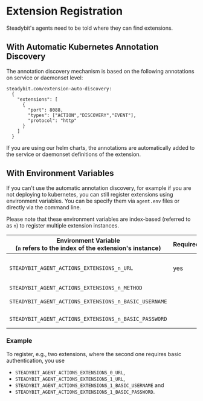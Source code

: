 # Extension Registration

Steadybit's agents need to be told where they can find extensions.

## With Automatic Kubernetes Annotation Discovery

The annotation discovery mechanism is based on the following annotations on service or daemonset level:

``` 
steadybit.com/extension-auto-discovery:                                                                                                                                                                              
  {                                                                                                                                                                                                                
    "extensions": [                                                                                                                                                                                                
      {                                                                                                                                                                                                            
        "port": 8088,                                                                                                                                                                                              
        "types": ["ACTION","DISCOVERY","EVENT"],                                                                                                                                                                           
        "protocol": "http"                                                                                                                                                                                               
      }                                                                                                                                                                                                          
    ]                                                                                                                                                                                                    
  }
```

If you are using our helm charts, the annotations are automatically added to the service or daemonset definitions of the extension.

## With Environment Variables

If you can't use the automatic annotation discovery, for example if you are not deploying to kubernetes, you can still register extensions using
environment variables. You can be specify them via `agent.env` files or directly via the command line.

Please note that these environment variables are index-based (referred to as `n`) to register multiple extension instances.

| Environment Variable<br/>(`n` refers to the index of the extension's instance) | Required | Description                                                                                                                                                                                  |
|--------------------------------------------------------------------------------|----------|----------------------------------------------------------------------------------------------------------------------------------------------------------------------------------------------|
| `STEADYBIT_AGENT_ACTIONS_EXTENSIONS_n_URL`                                     | yes      | Fully-qualified URL of the endpoint [listing supported actions](./action-api.md#action-list) of an extension, e.g., `http://my-extension.steadybit-extension.svc.cluster.local:8080/actions` |
| `STEADYBIT_AGENT_ACTIONS_EXTENSIONS_n_METHOD`                                  |          | Optional HTTP method to use. Default: `GET`                                                                                                                                                  |
| `STEADYBIT_AGENT_ACTIONS_EXTENSIONS_n_BASIC_USERNAME`                          |          | Optional basic authentication username to use within HTTP requests.                                                                                                                          |
| `STEADYBIT_AGENT_ACTIONS_EXTENSIONS_n_BASIC_PASSWORD`                          |          | Optional basic authentication password to use within HTTP requests.                                                                                                                          |

### Example
To register, e.g., two extensions, where the second one requires basic authentication, you use
- `STEADYBIT_AGENT_ACTIONS_EXTENSIONS_0_URL`,
- `STEADYBIT_AGENT_ACTIONS_EXTENSIONS_1_URL`,
- `STEADYBIT_AGENT_ACTIONS_EXTENSIONS_1_BASIC_USERNAME` and
- `STEADYBIT_AGENT_ACTIONS_EXTENSIONS_1_BASIC_PASSWORD`.


